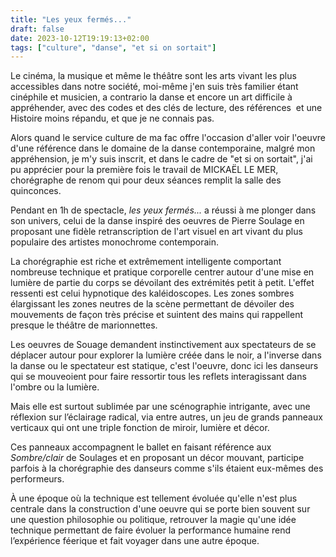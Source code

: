 ```yaml
---
title: "Les yeux fermés..."
draft: false
date: 2023-10-12T19:19:13+02:00
tags: ["culture", "danse", "et si on sortait"]
---
```


Le cinéma, la musique et même le théâtre sont les arts vivant les plus accessibles dans notre société, moi-même j'en suis très familier étant cinéphile et musicien, a contrario la danse et encore un art difficile à appréhender, avec des codes et des clés de lecture, des références  et une Histoire moins répandu, et que je ne connais pas.

Alors quand le service culture de ma fac offre l'occasion d'aller voir l'oeuvre d'une référence dans le domaine de la danse contemporaine, malgré mon appréhension, je m'y suis inscrit, et dans le cadre de "et si on sortait", j'ai pu apprécier pour la première fois le travail de MICKAËL LE MER, chorégraphe de renom qui pour deux séances remplit la salle des quinconces.

Pendant en 1h de spectacle, *les yeux fermés...* a réussi à me plonger dans son univers, celui de la danse inspiré des oeuvres de Pierre Soulage en proposant une fidèle retranscription de l'art visuel en art vivant du plus populaire des artistes monochrome contemporain.

La chorégraphie est riche et extrêmement intelligente comportant nombreuse technique et pratique corporelle centrer autour d'une mise en lumière de partie du corps se dévoilant des extrémités petit à petit. L'effet ressenti est celui hypnotique des kaléidoscopes. Les zones sombres élargissant les zones neutres de la scène permettant de dévoiler des mouvements de façon très précise et suintent des mains qui rappellent presque le théâtre de marionnettes.

Les oeuvres de Souage demandent instinctivement aux spectateurs de se déplacer autour pour explorer la lumière créée dans le noir, a l'inverse dans la danse ou le spectateur est statique, c'est l'oeuvre, donc ici les danseurs qui se mouveoient pour faire ressortir tous les reflets interagissant dans l'ombre ou la lumière.

Mais elle est surtout sublimée par une scénographie intrigante, avec une réflexion sur l’éclairage radical, via entre autres, un jeu de grands panneaux verticaux qui ont une triple fonction de miroir, lumière et décor.

Ces panneaux accompagnent le ballet en faisant référence aux *Sombre/clair* de Soulages et en proposant un décor mouvant, participe parfois à la chorégraphie des danseurs comme s'ils étaient eux-mêmes des performeurs.

À une époque où la technique est tellement évoluée qu'elle n'est plus centrale dans la construction d'une oeuvre qui se porte bien souvent sur une question philosophie ou politique, retrouver la magie qu'une idée technique permettant de faire évoluer la performance humaine rend l’expérience féerique et fait voyager dans une autre époque.